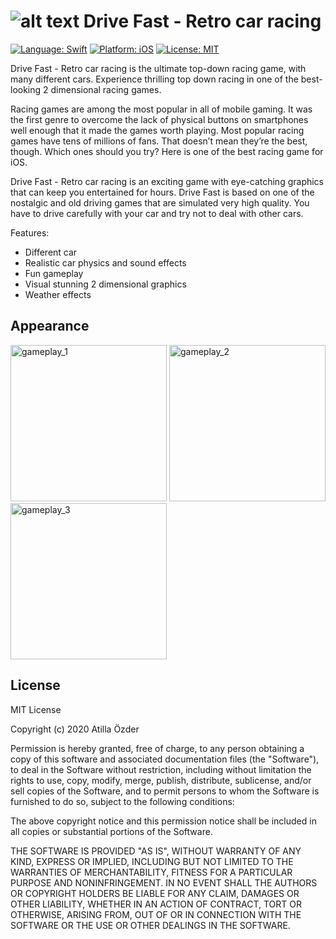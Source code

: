 # ![alt text][logo] Drive Fast - Retro car racing
[logo]: https://github.com/atillaozder/retro-ios/blob/master/src/Resources/Assets.xcassets/AppIcon.appiconset/Icon-29.png "Drive Fast - Retro car racing"

[![Language: Swift](https://img.shields.io/badge/language-Swift-orange.svg)](https://developer.apple.com/swift/) [![Platform: iOS](https://img.shields.io/badge/platform-iOS-000000.svg)](https://cocoapods.org/) [![License: MIT](https://img.shields.io/badge/License-MIT-green.svg)](https://opensource.org/licenses/MIT)


Drive Fast - Retro car racing is the ultimate top-down racing game, with many different cars. Experience thrilling top down racing in one of the best-looking 2 dimensional racing games.

Racing games are among the most popular in all of mobile gaming. It was the first genre to overcome the lack of physical buttons on smartphones well enough that it made the games worth playing. Most popular racing games have tens of millions of fans. That doesn’t mean they’re the best, though. Which ones should you try? Here is one of the best racing game for iOS.

Drive Fast - Retro car racing is an exciting game with eye-catching graphics that can keep you entertained for hours. Drive Fast is based on one of the nostalgic and old driving games that are simulated very high quality. You have to drive carefully with your car and try not to deal with other cars.

Features:

- Different car
- Realistic car physics and sound effects
- Fun gameplay
- Visual stunning 2 dimensional graphics
- Weather effects

## Appearance

<p>
  <img src="https://github.com/atillaozder/retro-ios/blob/master/resources/screenshots/ipx/ipx1.png" alt="gameplay_1" width="250">
  <img src="https://github.com/atillaozder/retro-ios/blob/master/resources/screenshots/ipx/ipx3.png" alt="gameplay_2" width="250">
  <img src="https://github.com/atillaozder/retro-ios/blob/master/resources/screenshots/ipx/ipx5.png" alt="gameplay_3" width="250">
</p>

## License

MIT License

Copyright (c) 2020 Atilla Özder

Permission is hereby granted, free of charge, to any person obtaining a copy
of this software and associated documentation files (the "Software"), to deal
in the Software without restriction, including without limitation the rights
to use, copy, modify, merge, publish, distribute, sublicense, and/or sell
copies of the Software, and to permit persons to whom the Software is
furnished to do so, subject to the following conditions:

The above copyright notice and this permission notice shall be included in all
copies or substantial portions of the Software.

THE SOFTWARE IS PROVIDED "AS IS", WITHOUT WARRANTY OF ANY KIND, EXPRESS OR
IMPLIED, INCLUDING BUT NOT LIMITED TO THE WARRANTIES OF MERCHANTABILITY,
FITNESS FOR A PARTICULAR PURPOSE AND NONINFRINGEMENT. IN NO EVENT SHALL THE
AUTHORS OR COPYRIGHT HOLDERS BE LIABLE FOR ANY CLAIM, DAMAGES OR OTHER
LIABILITY, WHETHER IN AN ACTION OF CONTRACT, TORT OR OTHERWISE, ARISING FROM,
OUT OF OR IN CONNECTION WITH THE SOFTWARE OR THE USE OR OTHER DEALINGS IN THE
SOFTWARE.
